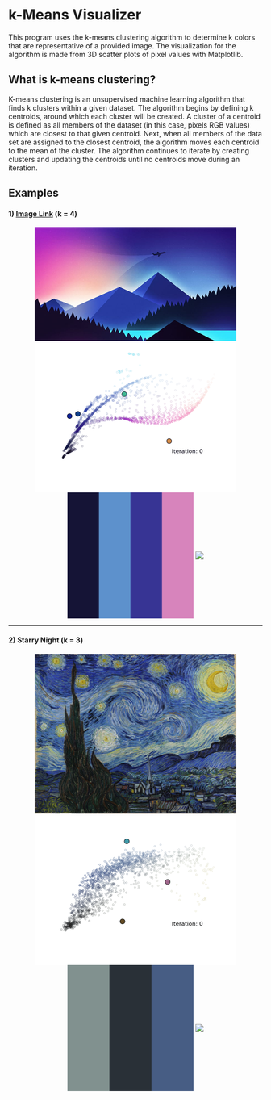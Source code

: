 # k-Means Visualizer
This program uses the k-means clustering algorithm to determine k colors that are representative of a provided image. The visualization for the algorithm is made from 3D scatter plots of pixel values with Matplotlib.

## What is k-means clustering?
K-means clustering is an unsupervised machine learning algorithm that finds k clusters within a given dataset. The algorithm begins by defining k centroids, around which each cluster will be created. A cluster of a centroid is defined as all members of the dataset (in this case, pixels RGB values) which are closest to that given centroid. Next, when all members of the data set are assigned to the closest centroid, the algorithm moves each centroid to the mean of the cluster. The algorithm continues to iterate by creating clusters and updating the centroids until no centroids move during an iteration.

## Examples
#### 1) [Image Link](https://c4.wallpaperflare.com/wallpaper/778/821/245/minimalism-minimal-art-minimalist-airplane-wallpaper-preview.jpg) (k = 4)
  <p align="center">
    <img width="400" align="center" src="images/minimalist_landscape1.jpg">
    <img width="400" align="center" src="examples/iterate_animation1.gif">
    <img width="250" align="center" src="examples/palette1.png">
    <img width="400" align="center" src="examples/rotate_animation1.gif">
  </p>
  
 ---
  
#### 2) Starry Night (k = 3)
  <p align="center">
    <img width="400" align="center" src="images/starrynight.jpg">
    <img width="400" align="center" src="examples/iterate_animation2.gif">
    <img width="250" align="center" src="examples/palette2.png">
    <img width="400" align="center" src="examples/rotate_animation2.gif">
  </p>

